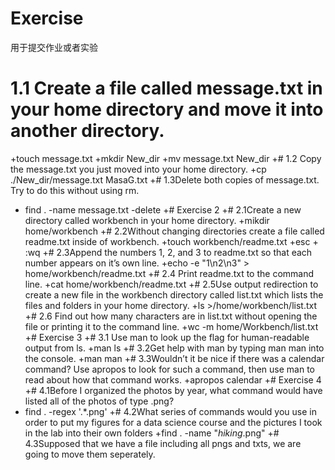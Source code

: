 # Exercise
用于提交作业或者实验
# 1.1 Create a file called message.txt in your home directory and move it into another directory.
+touch   message.txt
+mkdir New_dir
+mv message.txt New_dir
+# 1.2 Copy the message.txt you just moved into your home directory.
+cp  ./New_dir/message.txt MasaG.txt
+# 1.3Delete both copies of message.txt. Try to do this without using rm.
+ find . -name message.txt -delete
+# Exercise 2
+# 2.1Create a new directory called workbench in your home directory.
+mikdir home/workbench
+# 2.2Without changing directories create a file called readme.txt inside of workbench.
+touch workbench/readme.txt
+esc + :wq
+# 2.3Append the numbers 1, 2, and 3 to readme.txt so that each number appears on it’s own line.
+echo -e "1\n2\n3" > home/workbench/readme.txt
+# 2.4 Print readme.txt to the command line.
+cat home/workbench/readme.txt
+# 2.5Use output redirection to create a new file in the workbench directory called list.txt which lists the files and folders in your home directory.
+ls >/home/workbench/list.txt
+# 2.6 Find out how many characters are in list.txt without opening the file or printing it to the command line.
+wc -m home/Workbench/list.txt
+# Exercise 3
+# 3.1 Use man to look up the flag for human-readable output from ls.
+man ls
+# 3.2Get help with man by typing man man into the console. 
+man man
+# 3.3Wouldn’t it be nice if there was a calendar command? Use apropos to look for such a command, then use man to read about how that command works.
+apropos calendar
+# Exercise 4
+# 4.1Before I organized the photos by year, what command would have listed all of the photos of type .png?
+ find . -regex '.*\.png'
+# 4.2What series of commands would you use in order to put my figures for a data science course and the pictures I took in the lab into their own folders
+find . -name "*hiking*.png"
+# 4.3Supposed that we have a file including all pngs and txts, we are going to move them seperately.
